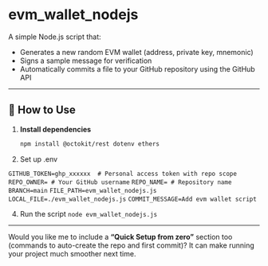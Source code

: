 # evm_wallet_nodejs

A simple Node.js script that:
- Generates a new random EVM wallet (address, private key, mnemonic)
- Signs a sample message for verification
- Automatically commits a file to your GitHub repository using the GitHub API

---

## 🪪 How to Use

1. **Install dependencies**
   ```bash
   npm install @octokit/rest dotenv ethers

2. Set up .env

`GITHUB_TOKEN=ghp_xxxxxx  # Personal access token with repo scope`
`REPO_OWNER= # Your GitHub username`
`REPO_NAME= # Repository name`
`BRANCH=main`
`FILE_PATH=evm_wallet_nodejs.js`
`LOCAL_FILE=./evm_wallet_nodejs.js`
`COMMIT_MESSAGE=Add evm wallet script`

4. Run the script
`node evm_wallet_nodejs.js`

---

Would you like me to include a **“Quick Setup from zero”** section too (commands to auto-create the repo and first commit)? It can make running your project much smoother next time.
